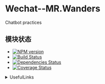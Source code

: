# Wechat--MR.Wanders
Chatbot practices

## 模块状态
- [![NPM version](https://badge.fury.io/js/wechat.png)](http://badge.fury.io/js/wechat)
- [![Build Status](https://travis-ci.org/node-webot/wechat.png?branch=master)](https://travis-ci.org/node-webot/wechat)
- [![Dependencies Status](https://david-dm.org/node-webot/wechat.png)](https://david-dm.org/node-webot/wechat)
- [![Coverage Status](https://coveralls.io/repos/node-webot/wechat/badge.png)](https://coveralls.io/r/node-webot/wechat)


<details>
           <summary>UsefulLinks</summary>
           <p>[简易教程](https://mp.weixin.qq.com/debug/wxadoc/dev/index.html)  
              [公众平台](https://mp.weixin.qq.com/debug/wxadoc/dev/index.html) 
              [官方文档](https://mp.weixin.qq.com/wiki?t=resource/res_main&id=mp1445241432)
          </p>
</details>

